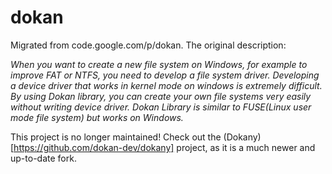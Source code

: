 # dokan
Migrated from code.google.com/p/dokan. The original description:

_When you want to create a new file system on Windows, for example to improve FAT or NTFS, you need to develop a file system driver. Developing a device driver that works in kernel mode on windows is extremely difficult. By using Dokan library, you can create your own file systems very easily without writing device driver. Dokan Library is similar to FUSE(Linux user mode file system) but works on Windows._

This project is no longer maintained! Check out the (Dokany)[https://github.com/dokan-dev/dokany] project, as it is a much newer and up-to-date fork.
